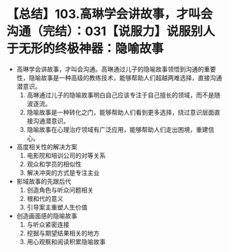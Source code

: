 # 【总结】103.高琳学会讲故事，才叫会沟通（完结）：031【说服力】说服别人于无形的终极神器：隐喻故事

-   高琳学会讲故事，才叫会沟通。高琳通过儿子的隐喻故事领悟到沟通的重要性，隐喻故事是一种高级的教练技术，能够帮助人们超越两难选择，直接沟通潜意识。
    1.  高琳通过儿子的隐喻故事明白自己应该专注于自己擅长的领域，而不是随波逐流。
    2.  隐喻故事是一种转化之门，能够帮助人们看到更多选择，绕过意识层面直接沟通潜意识。
    3.  隐喻故事在心理治疗领域有广泛应用，能够帮助人们走出困境，重建信心。
-   高度相关性的解决方案
    1.  电影院和培训公司的对等关系
    2.  观众和学员的相似性
    3.  解决冲突的方式是专注主业
-   影域故事的先跟后代
    1.  创造角色与听众问题相关
    2.  根和代的意义
    3.  引导案主重塑人生价值
-   创造画面感的隐喻故事
    1.  与听众紧密连接
    2.  挖掘与期望结果相关的地方
    3.  用心观察和阅读积累隐喻故事